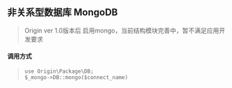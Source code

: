 ## 非关系型数据库 MongoDB   
> Origin ver 1.0版本后 启用mongo，当前结构模块完善中，暂不满足应用开发要求   

#### 调用方式
> `use Origin\Package\DB;`     
> `$_mongo->DB::mongo($connect_name)`